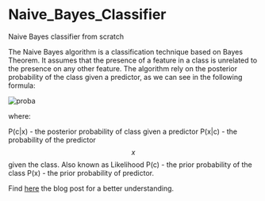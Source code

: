 # Naive_Bayes_Classifier
Naive Bayes classifier from scratch

The Naive Bayes algorithm is a classification technique based on Bayes Theorem. It assumes that the presence of a feature in a class is unrelated to the presence on any other feature. The algorithm rely on the posterior probability of the class given a predictor, as we can see in the following formula:

![proba](https://wikimedia.org/api/rest_v1/media/math/render/svg/52bd0ca5938da89d7f9bf388dc7edcbd546c118e)

where:

P(c\|x) - the posterior probability of class given a predictor
P(x\|c) - the probability of the predictor $$x$$ given the class. Also known as Likelihood
P(c) - the prior probability of the class
P(x) - the prior probability of predictor.

Find [here]() the blog post for a better understanding.